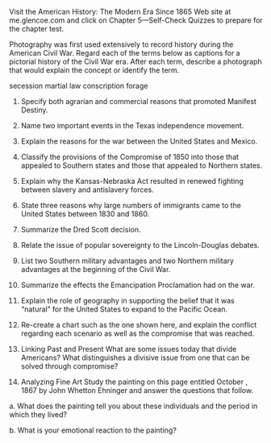 Visit the  American History: The Modern Era Since 1865  Web site at  me.glencoe.com  and click on  Chapter 5—Self-Check Quizzes  to prepare for the chapter test.  

Photography was first used extensively to record history during the American Civil War. Regard each of the terms below as captions for a pictorial history of the Civil War era. After each term, describe a photograph that would explain the concept or identify the term.  

secession martial law conscription forage  

1.  Specify  both agrarian and commercial reasons that promoted Manifest Destiny.  

2.  Name  two important events in the Texas independence movement.  

3.  Explain  the reasons for the war between the United States and Mexico.  

4.  Classify  the provisions of the Compromise of 1850 into those that appealed to Southern states and those that appealed to Northern states.  

5.  Explain  why the Kansas-Nebraska Act resulted in renewed fighting between slavery and antislavery forces.  

6.  State  three reasons why large numbers of immigrants came to the United States between 1830 and 1860.  

7.  Summarize  the  Dred Scott  decision.  

8.  Relate  the issue of popular sovereignty to the Lincoln-Douglas debates.  

9.  List  two Southern military advantages and two Northern military advantages at the beginning of the Civil War.  

10.  Summarize  the effects the Emancipation Proclamation had on the war.  

1.  Explain the role of geography in supporting the belief that it was “natural” for the United States to expand to the Pacific Ocean.  

2.  Re-create a chart such as the one shown here, and explain the conflict regarding each scenario as well as the compromise that was reached.  

1.  Linking Past and Present What are some issues today that divide Americans? What distinguishes a divisive issue from one that can be solved through compromise?  

2.  Analyzing Fine Art Study the painting on this page entitled  October ,  1867  by John Whetton Ehninger and answer the questions that follow.  

a.  What does the painting tell you about these individuals and the period in which they lived?  

b.  What is your emotional reaction to the  painting?  
